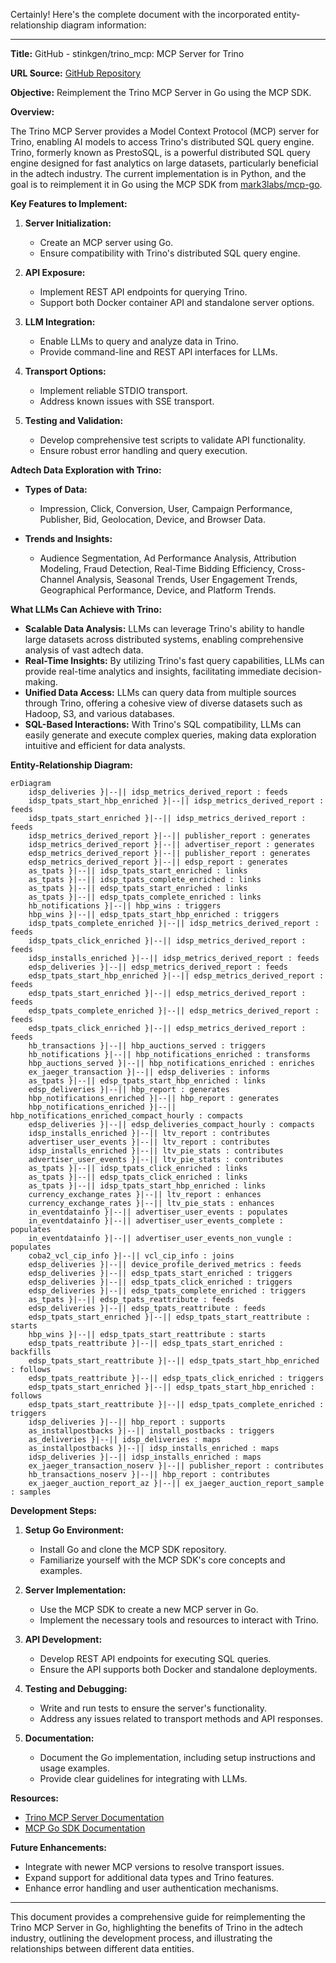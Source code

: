Certainly! Here's the complete document with the incorporated entity-relationship diagram information:

---

**Title:** GitHub - stinkgen/trino_mcp: MCP Server for Trino

**URL Source:** [GitHub Repository](https://github.com/stinkgen/trino_mcp)

**Objective:** Reimplement the Trino MCP Server in Go using the MCP SDK.

**Overview:**

The Trino MCP Server provides a Model Context Protocol (MCP) server for Trino, enabling AI models to access Trino's distributed SQL query engine. Trino, formerly known as PrestoSQL, is a powerful distributed SQL query engine designed for fast analytics on large datasets, particularly beneficial in the adtech industry. The current implementation is in Python, and the goal is to reimplement it in Go using the MCP SDK from [mark3labs/mcp-go](https://github.com/mark3labs/mcp-go).

**Key Features to Implement:**

1. **Server Initialization:**
   - Create an MCP server using Go.
   - Ensure compatibility with Trino's distributed SQL query engine.

2. **API Exposure:**
   - Implement REST API endpoints for querying Trino.
   - Support both Docker container API and standalone server options.

3. **LLM Integration:**
   - Enable LLMs to query and analyze data in Trino.
   - Provide command-line and REST API interfaces for LLMs.

4. **Transport Options:**
   - Implement reliable STDIO transport.
   - Address known issues with SSE transport.

5. **Testing and Validation:**
   - Develop comprehensive test scripts to validate API functionality.
   - Ensure robust error handling and query execution.

**Adtech Data Exploration with Trino:**

- **Types of Data:**
  - Impression, Click, Conversion, User, Campaign Performance, Publisher, Bid, Geolocation, Device, and Browser Data.

- **Trends and Insights:**
  - Audience Segmentation, Ad Performance Analysis, Attribution Modeling, Fraud Detection, Real-Time Bidding Efficiency, Cross-Channel Analysis, Seasonal Trends, User Engagement Trends, Geographical Performance, Device, and Platform Trends.

**What LLMs Can Achieve with Trino:**

- **Scalable Data Analysis:** LLMs can leverage Trino's ability to handle large datasets across distributed systems, enabling comprehensive analysis of vast adtech data.
- **Real-Time Insights:** By utilizing Trino's fast query capabilities, LLMs can provide real-time analytics and insights, facilitating immediate decision-making.
- **Unified Data Access:** LLMs can query data from multiple sources through Trino, offering a cohesive view of diverse datasets such as Hadoop, S3, and various databases.
- **SQL-Based Interactions:** With Trino's SQL compatibility, LLMs can easily generate and execute complex queries, making data exploration intuitive and efficient for data analysts.

**Entity-Relationship Diagram:**

```mermaid
erDiagram
    idsp_deliveries }|--|| idsp_metrics_derived_report : feeds
    idsp_tpats_start_hbp_enriched }|--|| idsp_metrics_derived_report : feeds
    idsp_tpats_start_enriched }|--|| idsp_metrics_derived_report : feeds
    idsp_metrics_derived_report }|--|| publisher_report : generates
    idsp_metrics_derived_report }|--|| advertiser_report : generates
    edsp_metrics_derived_report }|--|| publisher_report : generates
    edsp_metrics_derived_report }|--|| edsp_report : generates
    as_tpats }|--|| idsp_tpats_start_enriched : links
    as_tpats }|--|| idsp_tpats_complete_enriched : links
    as_tpats }|--|| edsp_tpats_start_enriched : links
    as_tpats }|--|| edsp_tpats_complete_enriched : links
    hb_notifications }|--|| hbp_wins : triggers
    hbp_wins }|--|| edsp_tpats_start_hbp_enriched : triggers
    idsp_tpats_complete_enriched }|--|| idsp_metrics_derived_report : feeds
    idsp_tpats_click_enriched }|--|| idsp_metrics_derived_report : feeds
    idsp_installs_enriched }|--|| idsp_metrics_derived_report : feeds
    edsp_deliveries }|--|| edsp_metrics_derived_report : feeds
    edsp_tpats_start_hbp_enriched }|--|| edsp_metrics_derived_report : feeds
    edsp_tpats_start_enriched }|--|| edsp_metrics_derived_report : feeds
    edsp_tpats_complete_enriched }|--|| edsp_metrics_derived_report : feeds
    edsp_tpats_click_enriched }|--|| edsp_metrics_derived_report : feeds
    hb_transactions }|--|| hbp_auctions_served : triggers
    hb_notifications }|--|| hbp_notifications_enriched : transforms
    hbp_auctions_served }|--|| hbp_notifications_enriched : enriches
    ex_jaeger_transaction }|--|| edsp_deliveries : informs
    as_tpats }|--|| edsp_tpats_start_hbp_enriched : links
    edsp_deliveries }|--|| hbp_report : generates
    hbp_notifications_enriched }|--|| hbp_report : generates
    hbp_notifications_enriched }|--|| hbp_notifications_enriched_compact_hourly : compacts
    edsp_deliveries }|--|| edsp_deliveries_compact_hourly : compacts
    idsp_installs_enriched }|--|| ltv_report : contributes
    advertiser_user_events }|--|| ltv_report : contributes
    idsp_installs_enriched }|--|| ltv_pie_stats : contributes
    advertiser_user_events }|--|| ltv_pie_stats : contributes
    as_tpats }|--|| idsp_tpats_click_enriched : links
    as_tpats }|--|| edsp_tpats_click_enriched : links
    as_tpats }|--|| idsp_tpats_start_hbp_enriched : links
    currency_exchange_rates }|--|| ltv_report : enhances
    currency_exchange_rates }|--|| ltv_pie_stats : enhances
    in_eventdatainfo }|--|| advertiser_user_events : populates
    in_eventdatainfo }|--|| advertiser_user_events_complete : populates
    in_eventdatainfo }|--|| advertiser_user_events_non_vungle : populates
    coba2_vcl_cip_info }|--|| vcl_cip_info : joins
    edsp_deliveries }|--|| device_profile_derived_metrics : feeds
    edsp_deliveries }|--|| edsp_tpats_start_enriched : triggers
    edsp_deliveries }|--|| edsp_tpats_click_enriched : triggers
    edsp_deliveries }|--|| edsp_tpats_complete_enriched : triggers
    as_tpats }|--|| edsp_tpats_reattribute : feeds
    edsp_deliveries }|--|| edsp_tpats_reattribute : feeds
    edsp_tpats_start_enriched }|--|| edsp_tpats_start_reattribute : starts
    hbp_wins }|--|| edsp_tpats_start_reattribute : starts
    edsp_tpats_reattribute }|--|| edsp_tpats_start_enriched : backfills
    edsp_tpats_start_reattribute }|--|| edsp_tpats_start_hbp_enriched : follows
    edsp_tpats_reattribute }|--|| edsp_tpats_click_enriched : triggers
    edsp_tpats_start_enriched }|--|| edsp_tpats_start_hbp_enriched : follows
    edsp_tpats_start_reattribute }|--|| edsp_tpats_complete_enriched : triggers
    idsp_deliveries }|--|| hbp_report : supports
    as_installpostbacks }|--|| install_postbacks : triggers
    as_deliveries }|--|| idsp_deliveries : maps
    as_installpostbacks }|--|| idsp_installs_enriched : maps
    idsp_deliveries }|--|| idsp_installs_enriched : maps
    ex_jaeger_transaction_noserv }|--|| publisher_report : contributes
    hb_transactions_noserv }|--|| hbp_report : contributes
    ex_jaeger_auction_report_az }|--|| ex_jaeger_auction_report_sample : samples
```

**Development Steps:**

1. **Setup Go Environment:**
   - Install Go and clone the MCP SDK repository.
   - Familiarize yourself with the MCP SDK's core concepts and examples.

2. **Server Implementation:**
   - Use the MCP SDK to create a new MCP server in Go.
   - Implement the necessary tools and resources to interact with Trino.

3. **API Development:**
   - Develop REST API endpoints for executing SQL queries.
   - Ensure the API supports both Docker and standalone deployments.

4. **Testing and Debugging:**
   - Write and run tests to ensure the server's functionality.
   - Address any issues related to transport methods and API responses.

5. **Documentation:**
   - Document the Go implementation, including setup instructions and usage examples.
   - Provide clear guidelines for integrating with LLMs.

**Resources:**

- [Trino MCP Server Documentation](https://github.com/stinkgen/trino_mcp)
- [MCP Go SDK Documentation](https://github.com/mark3labs/mcp-go)

**Future Enhancements:**

- Integrate with newer MCP versions to resolve transport issues.
- Expand support for additional data types and Trino features.
- Enhance error handling and user authentication mechanisms.

---

This document provides a comprehensive guide for reimplementing the Trino MCP Server in Go, highlighting the benefits of Trino in the adtech industry, outlining the development process, and illustrating the relationships between different data entities.